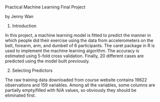 Practical Machine Learning Final Project 

by Jenny Wan

1. Introduction

In this project, a machine learning model is fitted to predict the manner in which people did their exercise using the data from accelerometers on the belt, forearm, arm, and dumbell of 6 participants. The caret package in R is used to implement the machine learning algorithm. The accuracy is estimated using 5-fold cross validation. Finally, 20 different cases are predicted using the model built previously.

2. Selecting Predictors

The raw training data downloaded from course website contains 19622 observations and 159 variables. Among all the variables, some columns are partially empty/filled with N/A values, so obviously they should be eliminated first.  
